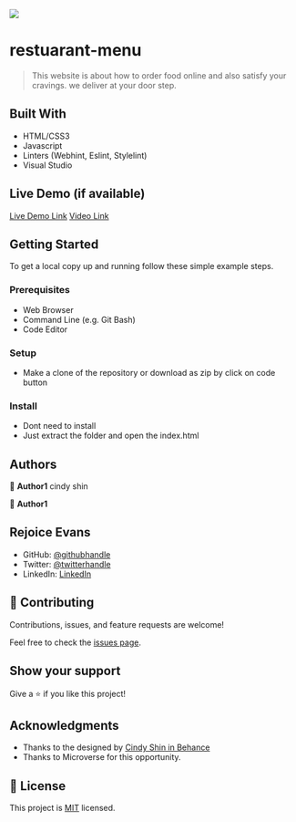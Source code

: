 ![](https://img.shields.io/badge/Microverse-blueviolet)

# restuarant-menu

> This website is about how to order food online and also satisfy your cravings. we deliver at your door step.


## Built With

- HTML/CSS3 
- Javascript
- Linters (Webhint, Eslint, Stylelint)
- Visual Studio

## Live Demo (if available)

[Live Demo Link](https://rmjspecial.github.io/Capstone-project-1/)
[Video Link](https://www.loom.com/share/9ad514e15fb44746a69df0271a99e3ea)




## Getting Started

To get a local copy up and running follow these simple example steps.

### Prerequisites
- Web Browser
- Command Line (e.g. Git Bash)
- Code Editor

### Setup
- Make a clone of the repository or download as zip by click on code button

### Install
- Dont need to install
- Just extract the folder and open the index.html



## Authors

👤 **Author1**
cindy shin

👤 **Author1**

 ## Rejoice Evans

- GitHub: [@githubhandle]( https://github.com/rmjspecial)
- Twitter: [@twitterhandle](https://twitter.com/rmjspecial2)
- LinkedIn: [LinkedIn](https://www.linkedin.com/in/rejoice-evans-74882122a/)


## 🤝 Contributing

Contributions, issues, and feature requests are welcome!

Feel free to check the [issues page](../../issues/).

## Show your support

Give a ⭐️ if you like this project!

## Acknowledgments

- Thanks to the designed by [Cindy Shin in Behance](https://www.behance.net/adagio07)
- Thanks to Microverse for this opportunity.

## 📝 License

This project is [MIT](./MIT.md) licensed.